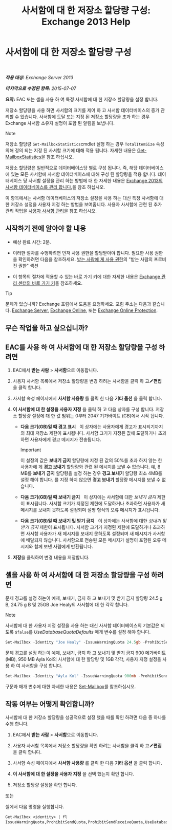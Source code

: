 ﻿---
title: '사서함에 대 한 저장소 할당량 구성: Exchange 2013 Help'
TOCTitle: 사서함에 대 한 저장소 할당량 구성
ms:assetid: 5f5fe292-c80e-4a0b-b3e6-e193ea5171d0
ms:mtpsurl: https://technet.microsoft.com/ko-kr/library/Aa998353(v=EXCHG.150)
ms:contentKeyID: 50555998
ms.date: 05/22/2018
mtps_version: v=EXCHG.150
ms.translationtype: MT
---

# 사서함에 대 한 저장소 할당량 구성

 

_**적용 대상:** Exchange Server 2013_

_**마지막으로 수정된 항목:** 2015-07-07_

**요약:**  EAC 또는 셸을 사용 하 여 특정 사서함에 대 한 저장소 할당량을 설정 합니다.

저장소 할당량을 사용 하면 사서함의 크기를 제어 하 고 사서함 데이터베이스의 증가 관리할 수 있습니다. 사서함에 도달 또는 지정 된 저장소 할당량을 초과 하는 경우 Exchange 사서함 소유자 설명이 포함 된 알림을 보냅니다.


> [!NOTE]
> 저장소 할당량 <CODE>Get-MailboxStatistics</CODE>cmdlet 실행 하는 경우 <CODE>TotalItemSize</CODE> 속성 의해 정의 되는 지정 된 사서함 크기에 대해 적용 됩니다. 자세한 내용은 <A href="https://technet.microsoft.com/ko-kr/library/bb124612(v=exchg.150)">Get-MailboxStatistics</A>을 참조 하십시오.



저장소 할당량은 일반적으로 데이터베이스당 별로 구성 됩니다. 즉, 해당 데이터베이스에 있는 모든 사서함에 사서함 데이터베이스에 대해 구성 된 할당량을 적용 합니다. 데이터베이스 당 사서함 설정을 관리 하는 방법에 대 한 자세한 내용은 [Exchange 2013의 사서함 데이터베이스를 관리 합니다.](manage-mailbox-databases-in-exchange-2013-exchange-2013-help.md)을 참조 하십시오.

이 항목에서는 사서함 데이터베이스의 저장소 설정을 사용 하는 대신 특정 사서함에 대 한 저장소 설정을 사용자 지정 하는 방법을 보여줍니다. 사용자 사서함에 관련 된 추가 관리 작업을 [사용자 사서함 관리](https://docs.microsoft.com/ko-kr/exchange/recipients-in-exchange-online/manage-user-mailboxes/manage-user-mailboxes)을 참조 하십시오.

## 시작하기 전에 알아야 할 내용

  - 예상 완료 시간: 2분.

  - 이러한 절차를 수행하려면 먼저 사용 권한을 할당받아야 합니다. 필요한 사용 권한을 확인하려면 다음을 참조하세요. [받는 사람에 게 사용 권한](recipients-permissions-exchange-2013-help.md)의 "받는 사람의 프로비전 권한" 섹션

  - 이 항목의 절차에 적용할 수 있는 바로 가기 키에 대한 자세한 내용은 [Exchange 관리 센터의 바로 가기 키](keyboard-shortcuts-in-the-exchange-admin-center-exchange-online-protection-help.md)을 참조하세요.


> [!TIP]
> 문제가 있습니까? Exchange 포럼에서 도움을 요청하세요. 포럼 주소는 다음과 같습니다. <A href="https://go.microsoft.com/fwlink/p/?linkid=60612">Exchange Server</A>, <A href="https://go.microsoft.com/fwlink/p/?linkid=267542">Exchange Online</A>, 또는 <A href="https://go.microsoft.com/fwlink/p/?linkid=285351">Exchange Online Protection</A>.



## 무슨 작업을 하고 싶으십니까?

## EAC를 사용 하 여 사서함에 대 한 저장소 할당량을 구성 하려면

1.  EAC에서 **받는 사람** \> **사서함**으로 이동합니다.

2.  사용자 사서함 목록에서 저장소 할당량을 변경 하려는 사서함을 클릭 하 고![편집 아이콘](images/JJ218640.6f53ccb2-1f13-4c02-bea0-30690e6ea71d(EXCHG.150).gif "편집 아이콘")**편집** 을 클릭 합니다.

3.  사서함 속성 페이지에서 **사서함 사용량** 를 클릭 한 다음 **기타 옵션** 을 클릭 합니다.

4.  **이 사서함에 대 한 설정을 사용자 지정** 을 클릭 하 고 다음 상자를 구성 합니다. 저장소 할당량 설정에 대 한 값 범위는 0부터 2047 기가바이트 (GB)에서 시작 됩니다.
    
      - **다음 크기(GB)일 때 경고 표시**   이 상자에는 사용자에게 경고가 표시되기까지의 최대 저장소 제한이 표시됩니다. 사서함 크기가 지정된 값에 도달하거나 초과하면 사용자에게 경고 메시지가 전송됩니다.
        

        > [!IMPORTANT]  
        > 이 설정의 값은 <STRONG>보내기 금지</STRONG> 할당량에 지정 된 값의 50%를 초과 하지 않는 한 사용자에 게 <STRONG>경고 보내기</STRONG> 할당량와 관련 된 메시지를 보낼 수 없습니다. 예, 8 MB를 <STRONG>보내기 금지</STRONG> 할당량을 설정 하는 경우 <STRONG>경고 보내기</STRONG> 할당량 최소 4MB를 설정 해야 합니다. 를 지정 하지 않으면 <STRONG>경고 보내기</STRONG> 할당량 메시지를 보낼 수 없습니다.

    
      - **다음 크기(GB)일 때 보내기 금지**   이 상자에는 사서함에 대한 *보내기 금지* 제한이 표시됩니다. 사서함 크기가 지정된 제한에 도달하거나 초과하면 사용자가 새 메시지를 보내지 못하도록 설정되며 설명 형식의 오류 메시지가 표시됩니다.
    
      - **다음 크기(GB)일 때 보내기 및 받기 금지**   이 상자에는 사서함에 대한 *보내기 및 받기 금지* 제한이 표시됩니다. 사서함 크기가 지정된 제한에 도달하거나 초과하면 사서함 사용자가 새 메시지를 보내지 못하도록 설정되며 새 메시지가 사서함에 배달되지 않습니다. 사서함으로 전송된 모든 메시지가 설명이 포함된 오류 메시지와 함께 보낸 사람에게 반환됩니다.

5.  **저장**을 클릭하여 변경 내용을 저장합니다.

## 셸을 사용 하 여 사서함에 대 한 저장소 할당량을 구성 하려면

문제 경고를 설정 하는이 예제, 보내기, 금지 하 고 보내기 및 받기 금지 할당량 24.5 g B, 24.75 g B 및 25GB Joe Healy의 사서함에 대 한 각각 합니다.


> [!NOTE]  
> 사서함에 대 한 사용자 지정 설정을 사용 하는 대신 사서함 데이터베이스의 기본값은 되도록 <CODE>$false</CODE>를 <EM>UseDatabaseQuotaDefaults</EM> 매개 변수를 설정 해야 합니다.

```powershell
Set-Mailbox -Identity "Joe Healy" -IssueWarningQuota 24.5gb -ProhibitSendQuota 24.75gb -ProhibitSendReceiveQuota 25gb -UseDatabaseQuotaDefaults $false
```

문제 경고를 설정 하는이 예제, 보내기, 금지 하 고 보내기 및 받기 금지 900 메가바이트 (MB), 950 MB Ayla Kol의 사서함에 대 한 할당량 및 1GB 각각, 사용자 지정 설정을 사용 하 여 사서함을 구성 합니다.

```powershell
Set-Mailbox -Identity "Ayla Kol" -IssueWarningQuota 900mb -ProhibitSendQuota 950mb -ProhibitSendReceiveQuota 1gb -UseDatabaseQuotaDefaults $false
```

구문과 매개 변수에 대한 자세한 내용은 [Set-Mailbox](https://technet.microsoft.com/ko-kr/library/bb123981\(v=exchg.150\))를 참조하십시오.

## 작동 여부는 어떻게 확인합니까?

사서함에 대 한 저장소 할당량을 성공적으로 설정 했을 때를 확인 하려면 다음 중 하나를 수행 합니다.

1.  EAC에서 **받는 사람** \> **사서함**으로 이동합니다.

2.  사용자 사서함 목록에서 저장소 할당량을 확인 하려는 사서함을 클릭 하 고![편집 아이콘](images/JJ218640.6f53ccb2-1f13-4c02-bea0-30690e6ea71d(EXCHG.150).gif "편집 아이콘")**편집** 을 클릭 합니다.

3.  사서함 속성 페이지에서 **사서함 사용량** 를 클릭 한 다음 **기타 옵션** 을 클릭 합니다.

4.  **이 사서함에 대 한 설정을 사용자 지정** 을 선택 했는지 확인 합니다.

5.  저장소 할당량 설정을 확인 합니다.

또는

셸에서 다음 명령을 실행합니다.

```powershel
Get-Mailbox <identity> | fl IssueWarningQuota,ProhibitSendQuota,ProhibitSendReceiveQuota,UseDatabaseQuotaDefaults
```
